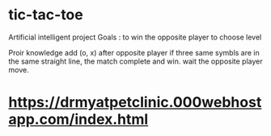 # tic-tac-toe
Artificial intelligent project
Goals :
  to win the opposite player
  to choose level

Proir knowledge
  add (o, x) after opposite player
  if three same symbls are in the same straight line, the match complete and win.
  wait the opposite player move.
  
# https://drmyatpetclinic.000webhostapp.com/index.html
